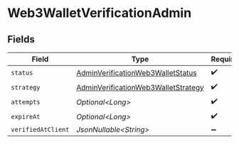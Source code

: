 # Web3WalletVerificationAdmin


## Fields

| Field                                                                                                 | Type                                                                                                  | Required                                                                                              | Description                                                                                           |
| ----------------------------------------------------------------------------------------------------- | ----------------------------------------------------------------------------------------------------- | ----------------------------------------------------------------------------------------------------- | ----------------------------------------------------------------------------------------------------- |
| `status`                                                                                              | [AdminVerificationWeb3WalletStatus](../../models/components/AdminVerificationWeb3WalletStatus.md)     | :heavy_check_mark:                                                                                    | N/A                                                                                                   |
| `strategy`                                                                                            | [AdminVerificationWeb3WalletStrategy](../../models/components/AdminVerificationWeb3WalletStrategy.md) | :heavy_check_mark:                                                                                    | N/A                                                                                                   |
| `attempts`                                                                                            | *Optional\<Long>*                                                                                     | :heavy_check_mark:                                                                                    | N/A                                                                                                   |
| `expireAt`                                                                                            | *Optional\<Long>*                                                                                     | :heavy_check_mark:                                                                                    | N/A                                                                                                   |
| `verifiedAtClient`                                                                                    | *JsonNullable\<String>*                                                                               | :heavy_minus_sign:                                                                                    | N/A                                                                                                   |